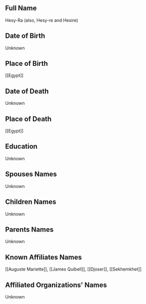 ## Full Name
Hesy-Ra (also, Hesy-re and Hesire)

## Date of Birth
Unknown

## Place of Birth
[[Egypt]]

## Date of Death
Unknown

## Place of Death
[[Egypt]]

## Education
Unknown

## Spouses Names
Unknown

## Children Names
Unknown

## Parents Names
Unknown

## Known Affiliates Names
[[Auguste Mariette]], [[James Quibell]], [[Djoser]], [[Sekhemkhet]]

## Affiliated Organizations' Names
Unknown


